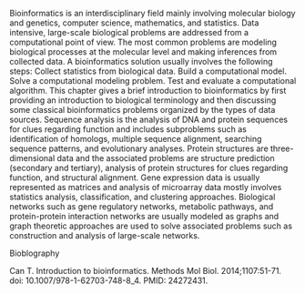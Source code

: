 
Bioinformatics is an interdisciplinary field mainly involving molecular biology and genetics, computer science, mathematics, and statistics. 
Data intensive, large-scale biological problems are addressed from a computational point of view. The most common problems are modeling biological processes at the molecular level and making inferences from collected data. 
A bioinformatics solution usually involves the following steps: 
Collect statistics from biological data. Build a computational model. Solve a computational modeling problem. Test and evaluate a computational algorithm. 
This chapter gives a brief introduction to bioinformatics by first providing an introduction to biological terminology and then discussing some classical bioinformatics problems organized by the types of data sources. 
Sequence analysis is the analysis of DNA and protein sequences for clues regarding function and includes subproblems such as identification of homologs, multiple sequence alignment, searching sequence patterns, and evolutionary analyses. 
Protein structures are three-dimensional data and the associated problems are structure prediction (secondary and tertiary), analysis of protein structures for clues regarding function, and structural alignment. 
Gene expression data is usually represented as matrices and analysis of microarray data mostly involves statistics analysis, classification, and clustering approaches. 
Biological networks such as gene regulatory networks, metabolic pathways, and protein-protein interaction networks are usually modeled as graphs and graph theoretic approaches are used to solve associated problems such as construction and analysis of large-scale networks.


Bioblography

Can T. Introduction to bioinformatics. Methods Mol Biol. 2014;1107:51-71. doi: 10.1007/978-1-62703-748-8_4. PMID: 24272431.
